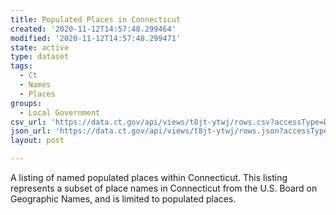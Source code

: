 ```yaml
---
title: Populated Places in Connecticut
created: '2020-11-12T14:57:48.299464'
modified: '2020-11-12T14:57:48.299471'
state: active
type: dataset
tags:
  - Ct
  - Names
  - Places
groups:
  - Local Government
csv_url: 'https://data.ct.gov/api/views/t8jt-ytwj/rows.csv?accessType=DOWNLOAD'
json_url: 'https://data.ct.gov/api/views/t8jt-ytwj/rows.json?accessType=DOWNLOAD'
layout: post

---
```

A listing of named populated places within Connecticut. This listing represents a subset of place names in Connecticut from the U.S. Board on Geographic Names, and is limited to populated places.
